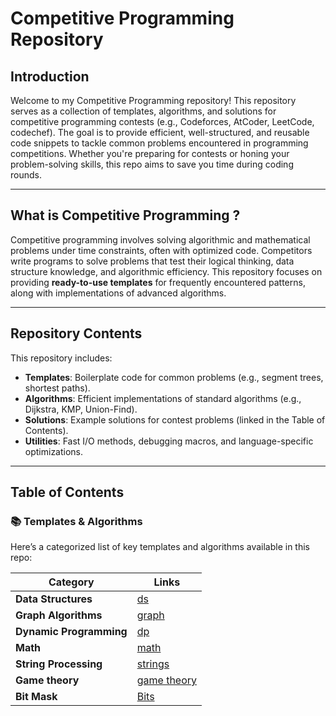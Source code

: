 # Competitive Programming Repository

## Introduction

Welcome to my Competitive Programming repository! This repository serves as a collection of templates, algorithms, and solutions for competitive programming contests (e.g., Codeforces, AtCoder, LeetCode, codechef). The goal is to provide efficient, well-structured, and reusable code snippets to tackle common problems encountered in programming competitions. Whether you're preparing for contests or honing your problem-solving skills, this repo aims to save you time during coding rounds.

---

## What is Competitive Programming ?

Competitive programming involves solving algorithmic and mathematical problems under time constraints, often with optimized code. Competitors write programs to solve problems that test their logical thinking, data structure knowledge, and algorithmic efficiency. This repository focuses on providing **ready-to-use templates** for frequently encountered patterns, along with implementations of advanced algorithms.

---

## Repository Contents

This repository includes:
- **Templates**: Boilerplate code for common problems (e.g., segment trees, shortest paths).
- **Algorithms**: Efficient implementations of standard algorithms (e.g., Dijkstra, KMP, Union-Find).
- **Solutions**: Example solutions for contest problems (linked in the Table of Contents).
- **Utilities**: Fast I/O methods, debugging macros, and language-specific optimizations.

---

## Table of Contents

### 📚 Templates & Algorithms
Here’s a categorized list of key templates and algorithms available in this repo:

| Category               | Links                                                                                     |
|------------------------|------------------------------------------------------------------------------------------|
| **Data Structures**    | [ds](https://github.com/khalwsh/Competitive-Programming/tree/main/data%20structure)
| **Graph Algorithms**   | [graph](https://github.com/khalwsh/Competitive-Programming/tree/main/Graph)
| **Dynamic Programming**| [dp](https://github.com/khalwsh/Competitive-Programming/tree/main/dp)
| **Math**               | [math](https://github.com/khalwsh/Competitive-Programming/tree/main/Math)
| **String Processing**  | [strings](https://github.com/khalwsh/Competitive-Programming/tree/main/Strings)
| **Game theory**        | [game theory](https://github.com/khalwsh/Competitive-Programming/tree/main/Game%20theory)
| **Bit Mask**           | [Bits](https://github.com/khalwsh/Competitive-Programming/tree/main/BitMasking)
